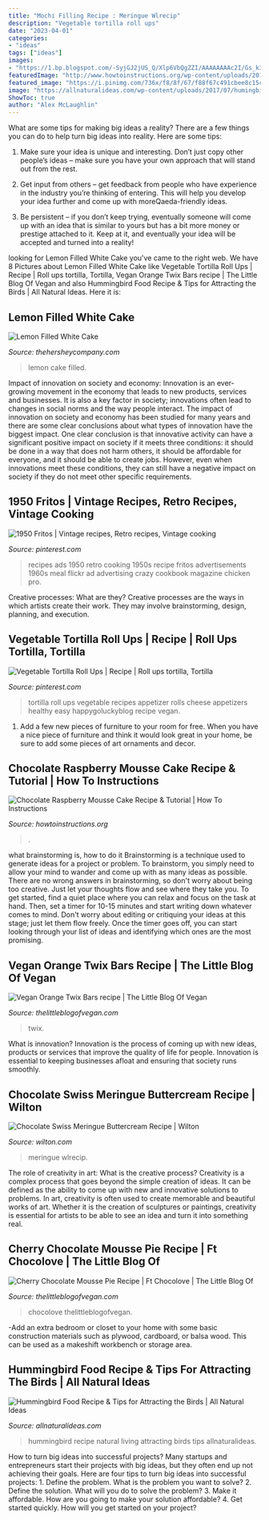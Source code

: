 ```yaml
---
title: "Mochi Filling Recipe : Meringue Wlrecip"
description: "Vegetable tortilla roll ups"
date: "2023-04-01"
categories:
- "ideas"
tags: ["ideas"]
images:
- "https://1.bp.blogspot.com/-SyjGJ2jUS_Q/Xlp6VbQgZZI/AAAAAAAAc2I/Gs_k3p_sWCUGwLnq-pKdel9VkAv5_Cy6QCLcBGAsYHQ/s1600/vegan_twix_bars.jpg"
featuredImage: "http://www.howtoinstructions.org/wp-content/uploads/2016/05/Raspberry-Mousse-Cake-660x903.jpg"
featured_image: "https://i.pinimg.com/736x/f8/8f/67/f88f67c491cbee8c15c22b2976cc1bb8.jpg"
image: "https://allnaturalideas.com/wp-content/uploads/2017/07/humingbird-food-recipe-sq.jpg"
ShowToc: true
author: "Alex McLaughlin"
---
```



What are some tips for making big ideas a reality?
There are a few things you can do to help turn big ideas into reality. Here are some tips:
1. Make sure your idea is unique and interesting. Don’t just copy other people’s ideas – make sure you have your own approach that will stand out from the rest.

2. Get input from others – get feedback from people who have experience in the industry you’re thinking of entering. This will help you develop your idea further and come up with moreQaeda-friendly ideas.

3. Be persistent – if you don’t keep trying, eventually someone will come up with an idea that is similar to yours but has a bit more money or prestige attached to it. Keep at it, and eventually your idea will be accepted and turned into a reality!

	

		
looking for Lemon Filled White Cake you've came to the right web. We have 8 Pictures about Lemon Filled White Cake like Vegetable Tortilla Roll Ups | Recipe | Roll ups tortilla, Tortilla, Vegan Orange Twix Bars recipe | The Little Blog Of Vegan and also Hummingbird Food Recipe &amp; Tips for Attracting the Birds | All Natural Ideas. Here it is:
		
    
## Lemon Filled White Cake

<img loading=lazy src="https://www.thehersheycompany.com/content/dam/foodservice/recipes/100_6910_large.jpg" onerror="this.onerror=null;this.src='https://tse2.mm.bing.net/th?id=OIP.haYBKk7z82UYA9FS1XIwowAAAA&amp;pid=15.1';" alt="Lemon Filled White Cake">

_Source: thehersheycompany.com_

>lemon cake filled. 

	

Impact of innovation on society and economy:
Innovation is an ever-growing movement in the economy that leads to new products, services and businesses. It is also a key factor in society; innovations often lead to changes in social norms and the way people interact. The impact of innovation on society and economy has been studied for many years and there are some clear conclusions about what types of innovation have the biggest impact. 
One clear conclusion is that innovative activity can have a significant positive impact on society if it meets three conditions: it should be done in a way that does not harm others, it should be affordable for everyone, and it should be able to create jobs. However, even when innovations meet these conditions, they can still have a negative impact on society if they do not meet other specific requirements.

    
## 1950 Fritos | Vintage Recipes, Retro Recipes, Vintage Cooking

<img loading=lazy src="https://i.pinimg.com/736x/05/a9/7a/05a97a7391afa5e8273bce55fa1d4d6c--vintage-ads-vintage-food.jpg" onerror="this.onerror=null;this.src='https://tse1.mm.bing.net/th?id=OIP.Zvxus8EAKVGl7VyXaUnQpwAAAA&amp;pid=15.1';" alt="1950 Fritos | Vintage recipes, Retro recipes, Vintage cooking">

_Source: pinterest.com_

>recipes ads 1950 retro cooking 1950s recipe fritos advertisements 1960s meal flickr ad advertising crazy cookbook magazine chicken pro. 

	

Creative processes: What are they?
Creative processes are the ways in which artists create their work. They may involve brainstorming, design, planning, and execution.

    
## Vegetable Tortilla Roll Ups | Recipe | Roll Ups Tortilla, Tortilla

<img loading=lazy src="https://i.pinimg.com/736x/f8/8f/67/f88f67c491cbee8c15c22b2976cc1bb8.jpg" onerror="this.onerror=null;this.src='https://tse3.mm.bing.net/th?id=OIP.yOAcmIAQTs4DFdbtGkyBtAHaKf&amp;pid=15.1';" alt="Vegetable Tortilla Roll Ups | Recipe | Roll ups tortilla, Tortilla">

_Source: pinterest.com_

>tortilla roll ups vegetable recipes appetizer rolls cheese appetizers healthy easy happygoluckyblog recipe vegan. 

	

1. Add a few new pieces of furniture to your room for free. When you have a nice piece of furniture and think it would look great in your home, be sure to add some pieces of art ornaments and decor.

    
## Chocolate Raspberry Mousse Cake Recipe &amp; Tutorial | How To Instructions

<img loading=lazy src="http://www.howtoinstructions.org/wp-content/uploads/2016/05/Raspberry-Mousse-Cake-660x903.jpg" onerror="this.onerror=null;this.src='https://tse4.mm.bing.net/th?id=OIP.pSQutLsvhnto1BltP4GkvQHaKI&amp;pid=15.1';" alt="Chocolate Raspberry Mousse Cake Recipe &amp; Tutorial | How To Instructions">

_Source: howtoinstructions.org_

>. 

	

what brainstorming is, how to do it
Brainstorming is a technique used to generate ideas for a project or problem. To brainstorm, you simply need to allow your mind to wander and come up with as many ideas as possible. There are no wrong answers in brainstorming, so don't worry about being too creative. Just let your thoughts flow and see where they take you.
To get started, find a quiet place where you can relax and focus on the task at hand. Then, set a timer for 10-15 minutes and start writing down whatever comes to mind. Don't worry about editing or critiquing your ideas at this stage; just let them flow freely. Once the timer goes off, you can start looking through your list of ideas and identifying which ones are the most promising.

    
## Vegan Orange Twix Bars Recipe | The Little Blog Of Vegan

<img loading=lazy src="https://1.bp.blogspot.com/-SyjGJ2jUS_Q/Xlp6VbQgZZI/AAAAAAAAc2I/Gs_k3p_sWCUGwLnq-pKdel9VkAv5_Cy6QCLcBGAsYHQ/s1600/vegan_twix_bars.jpg" onerror="this.onerror=null;this.src='https://tse1.mm.bing.net/th?id=OIP.eoFxYsTPD5_yhMxb0BGKPAHaJ6&amp;pid=15.1';" alt="Vegan Orange Twix Bars recipe | The Little Blog Of Vegan">

_Source: thelittleblogofvegan.com_

>twix. 

	

What is innovation?
Innovation is the process of coming up with new ideas, products or services that improve the quality of life for people. Innovation is essential to keeping businesses afloat and ensuring that society runs smoothly.

    
## Chocolate Swiss Meringue Buttercream Recipe | Wilton

<img loading=lazy src="https://www.wilton.com/dw/image/v2/AAWA_PRD/on/demandware.static/-/Sites-wilton-project-master/default/dwa5f82121/images/project/WLRECIP-8875/WLRECIP-8875-chocolate-swiss-meringue-buttercream-1.jpg?sw=1440&amp;sh=750&amp;sm=fit" onerror="this.onerror=null;this.src='https://tse2.mm.bing.net/th?id=OIP.FenUD9SW7MHkrrVkL0RXiwHaHa&amp;pid=15.1';" alt="Chocolate Swiss Meringue Buttercream Recipe | Wilton">

_Source: wilton.com_

>meringue wlrecip. 

	

The role of creativity in art: What is the creative process?
Creativity is a complex process that goes beyond the simple creation of ideas. It can be defined as the ability to come up with new and innovative solutions to problems. In art, creativity is often used to create memorable and beautiful works of art. Whether it is the creation of sculptures or paintings, creativity is essential for artists to be able to see an idea and turn it into something real.

    
## Cherry Chocolate Mousse Pie Recipe | Ft Chocolove | The Little Blog Of

<img loading=lazy src="https://1.bp.blogspot.com/-zaD-KGOQ9CI/XnA4UQxmaUI/AAAAAAAAc6w/HS-w-CpjWM8HDovhtVrjOqNpmMSOTnqNQCLcBGAsYHQ/s1600/cherry_mousse_pie.jpg" onerror="this.onerror=null;this.src='https://tse3.mm.bing.net/th?id=OIP.ImeO7ssdAiaGmv0dDacGhQHaLi&amp;pid=15.1';" alt="Cherry Chocolate Mousse Pie Recipe | Ft Chocolove | The Little Blog Of">

_Source: thelittleblogofvegan.com_

>chocolove thelittleblogofvegan. 

	

-Add an extra bedroom or closet to your home with some basic construction materials such as plywood, cardboard, or balsa wood. This can be used as a makeshift workbench or storage area. 

    
## Hummingbird Food Recipe &amp; Tips For Attracting The Birds | All Natural Ideas

<img loading=lazy src="https://allnaturalideas.com/wp-content/uploads/2017/07/humingbird-food-recipe-sq.jpg" onerror="this.onerror=null;this.src='https://tse4.mm.bing.net/th?id=OIP.l6ebBVMWoqZovNjFZAKpewHaHa&amp;pid=15.1';" alt="Hummingbird Food Recipe &amp; Tips for Attracting the Birds | All Natural Ideas">

_Source: allnaturalideas.com_

>hummingbird recipe natural living attracting birds tips allnaturalideas. 

	

How to turn big ideas into successful projects?
Many startups and entrepreneurs start their projects with big ideas, but they often end up not achieving their goals. Here are four tips to turn big ideas into successful projects: 1. Define the problem. What is the problem you want to solve? 2. Define the solution. What will you do to solve the problem? 3. Make it affordable. How are you going to make your solution affordable? 4. Get started quickly. How will you get started on your project?

